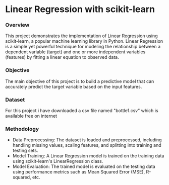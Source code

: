 # Linear Regression with scikit-learn

### Overview

This project demonstrates the implementation of Linear Regression using scikit-learn, a popular machine learning library in Python. Linear Regression is a simple yet powerful technique for modeling the relationship between a dependent variable (target) and one or more independent variables (features) by fitting a linear equation to observed data.

### Objective
The main objective of this project is to build a predictive model that can accurately predict the target variable based on the input features.

### Dataset 
For this project i have downloaded a csv file named "bottle1.csv" which is available free on internet 


### Methodology
- Data Preprocessing: The dataset is loaded and preprocessed, including handling missing values, scaling features, and splitting into training and testing sets.
- Model Training: A Linear Regression model is trained on the training data using scikit-learn's LinearRegression class.
- Model Evaluation: The trained model is evaluated on the testing data using performance metrics such as Mean Squared Error (MSE), R-squared, etc.
